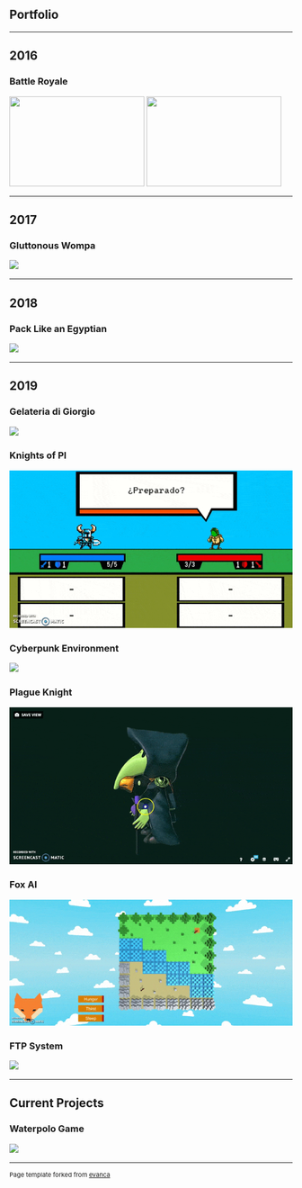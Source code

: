 ## Portfolio

---

## 2016
### Battle Royale

<img src="images/dummy_thumbnail.jpg" width="240" height="160"/>
<img src="images/dummy_thumbnail.jpg" width="240" height="160"/>

---

## 2017
### Gluttonous Wompa

<img src="media/wompa.gif"/>

---

## 2018
### Pack Like an Egyptian
<img src="images/dummy_thumbnail.jpg?raw=true"/>

---

## 2019
### Gelateria di Giorgio
<img src="images/dummy_thumbnail.jpg?raw=true"/>

### Knights of PI
<img src="media/KoP.gif"/>

### Cyberpunk Environment
<img src="media/bar.gif"/>

### Plague Knight
<img src="media/plague.gif"/>

### Fox AI
<img src="media/fox.gif"/>

### FTP System
<img src="images/dummy_thumbnail.jpg?raw=true"/>

---

## Current Projects
### Waterpolo Game
<img src="media/waterpolo.gif"/>

---

<p style="font-size:11px">Page template forked from <a href="https://github.com/evanca/quick-portfolio">evanca</a></p>
<!-- Remove above link if you don't want to attibute -->